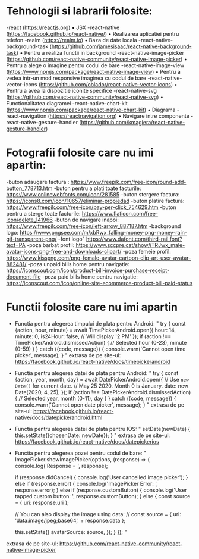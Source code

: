 # Tehnologii si labrarii folosite:

-react (https://reactjs.org)
•	JSX
-react-native (https://facebook.github.io/react-native/)
•	Realizarea aplicatiei pentru telefon
-realm (https://realm.io)
•	Baza de date locala
-react-native-background-task (https://github.com/jamesisaac/react-native-background-task) 
•	Pentru a realiza functii in background
-react-native-image-picker (https://github.com/react-native-community/react-native-image-picker)
•	Pentru a alege o imagine pentru codul de bare
-react-native-image-view (https://www.npmjs.com/package/react-native-image-view)
•	Pentru a vedea intr-un mod responsive imaginea cu codul de bare
-react-native-vector-icons (https://github.com/oblador/react-native-vector-icons)
•	Pentru a avea la dispozitie iconite specifice
-react-native-svg (https://github.com/react-native-community/react-native-svg)
•	Functionalitatea diagramei
-react-native-chart-kit  (https://www.npmjs.com/package/react-native-chart-kit)
•	Diagrama
-react-navigation (https://reactnavigation.org)
•	Navigare intre componente
-react-native-gesture-handler (https://github.com/kmagiera/react-native-gesture-handler)

# Fotografii folosite care nu imi apartin: 

-buton adaugare factura : https://www.freepik.com/free-icon/round-add-button_778713.htm
-buton pentru a plati toate facturile: https://www.onlinewebfonts.com/icon/281585
-buton stergere factura: https://icons8.com/icon/10657/eliminar-propiedad
-buton platire factura: https://www.freepik.com/free-icon/pay-per-click_754629.htm
-buton pentru a sterge toate facturile: https://www.flaticon.com/free-icon/delete_141966
-buton de navigare inapoi: https://www.freepik.com/free-icon/left-arrow_887187.htm
-background logo: https://www.pngsee.com/m/xbRwx_falling-money-png-money-rain-gif-transparent-png/
-font logo" https://www.dafont.com/third-rail.font?text=PA
-poza barbat profil: https://www.sccpre.cat/show/iTRJwx_male-avatar-icons-png-free-and-downloads-clipart/
-poza femeie profil: https://www.kisspng.com/png-female-avatar-cartoon-clip-art-user-avatar-882481/
-poza unpaid bills home pentru navigatie: https://iconscout.com/icon/product-bill-invoice-purchase-receipt-document-file
-poza paid bills home pentru navigatie: https://iconscout.com/icon/online-site-ecommerce-product-bill-paid-status

# Functii folosite care nu imi apartin

- Functia pentru alegerea timpului de plata pentru Android: 
"
try {
  const {action, hour, minute} = await TimePickerAndroid.open({
    hour: 14,
    minute: 0,
    is24Hour: false, // Will display '2 PM'
  });
  if (action !== TimePickerAndroid.dismissedAction) {
    // Selected hour (0-23), minute (0-59)
  }
} catch ({code, message}) {
  console.warn('Cannot open time picker', message);
}
"
extrasa de pe site-ul: https://facebook.github.io/react-native/docs/timepickerandroid

- Functia pentru alegerea datei de plata pentru Android: 
"
try {
  const {action, year, month, day} = await DatePickerAndroid.open({
    // Use `new Date()` for current date.
    // May 25 2020. Month 0 is January.
    date: new Date(2020, 4, 25),
  });
  if (action !== DatePickerAndroid.dismissedAction) {
    // Selected year, month (0-11), day
  }
} catch ({code, message}) {
  console.warn('Cannot open date picker', message);
}
"
extrasa de pe site-ul: https://facebook.github.io/react-native/docs/datepickerandroid.html

- Functia pentru alegerea datei de plata pentru IOS: 
"
  setDate(newDate) {
    this.setState({chosenDate: newDate});
  }
"
extrasa de pe site-ul: https://facebook.github.io/react-native/docs/datepickerios

- Functia pentru alegerea pozei pentru codul de bare: 
"
ImagePicker.showImagePicker(options, (response) => {
  console.log('Response = ', response);

  if (response.didCancel) {
    console.log('User cancelled image picker');
  } else if (response.error) {
    console.log('ImagePicker Error: ', response.error);
  } else if (response.customButton) {
    console.log('User tapped custom button: ', response.customButton);
  } else {
    const source = { uri: response.uri };

    // You can also display the image using data:
    // const source = { uri: 'data:image/jpeg;base64,' + response.data };

    this.setState({
      avatarSource: source,
    });
  }
});
"

extrasa de pe site-ul: https://github.com/react-native-community/react-native-image-picker
